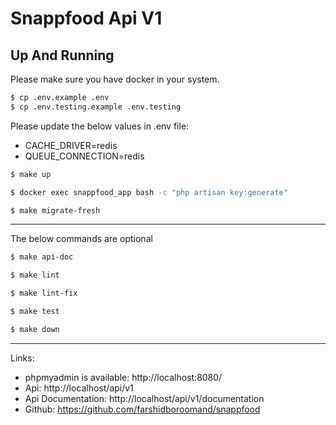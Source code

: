 # Snappfood Api V1

## Up And Running

Please make sure you have docker in your system.

```sh
$ cp .env.example .env
$ cp .env.testing.example .env.testing
```

Please update the below values in .env file:
- CACHE_DRIVER=redis
- QUEUE_CONNECTION=redis

```sh
$ make up
```

```sh
$ docker exec snappfood_app bash -c "php artisan key:generate"
```

```sh
$ make migrate-fresh
```
---
The below commands are optional
```sh
$ make api-doc
```

```sh
$ make lint
```

```sh
$ make lint-fix
```

```sh
$ make test
```

```sh
$ make down
```
---
Links:

- phpmyadmin is available: http://localhost:8080/
- Api: http://localhost/api/v1
- Api Documentation: http://localhost/api/v1/documentation
- Github: https://github.com/farshidboroomand/snappfood